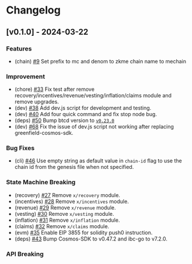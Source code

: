 <!--
Guiding Principles:

Changelogs are for humans, not machines.
There should be an entry for every single version.
The same types of changes should be grouped.
Versions and sections should be linkable.
The latest version comes first.
The release date of each version is displayed.
Mention whether you follow Semantic Versioning.

Usage:

Change log entries are to be added to the Unreleased section under the
appropriate stanza (see below). Each entry should ideally include a tag and
the Github issue reference in the following format:

* (<tag>) \#<issue-number> message

The issue numbers will later be link-ified during the release process so you do
not have to worry about including a link manually, but you can if you wish.

Types of changes (Stanzas):

"Features" for new features.
"Improvements" for changes in existing functionality.
"Deprecated" for soon-to-be removed features.
"Bug Fixes" for any bug fixes.
"Client Breaking" for breaking CLI commands and REST routes used by end-users.
"API Breaking" for breaking exported APIs used by developers building on SDK.
"State Machine Breaking" for any changes that result in a different AppState given same genesisState and txList.

Ref: https://keepachangelog.com/en/1.0.0/
-->

# Changelog

## [v0.1.0] - 2024-03-22

### Features

- (chain) [#9](https://github.com/zkMeLabs/mechain/pull/9) Set prefix to mc and denom to zkme chain name to mechain


### Improvement

- (chore) [#33](https://github.com/zkMeLabs/mechain/pull/33) Fix test after remove recovery/incentives/revenue/vesting/inflation/claims module and remove upgrades.
- (dev) [#38](https://github.com/zkMeLabs/mechain/pull/38) Add dev.js script for development and testing.
- (dev) [#40](https://github.com/zkMeLabs/mechain/pull/40) Add four quick command and fix stop node bug.
- (deps) [#50](https://github.com/zkMeLabs/mechain/pull/50) Bump btcd version to [`v0.23.0`](https://github.com/btcsuite/btcd/releases/tag/v0.23.0)
- (dev) [#68](https://github.com/zkMeLabs/mechain/pull/68) Fix the issue of dev.js script not working after replacing greenfield-cosmos-sdk.

### Bug Fixes

- (cli) [#46](https://github.com/zkMeLabs/mechain/pull/47) Use empty string as default value in `chain-id` flag to use the chain id from the genesis file when not specified.

### State Machine Breaking

- (recovery) [#27](https://github.com/zkMeLabs/mechain/pull/27) Remove `x/recovery` module.
- (incentives) [#28](https://github.com/zkMeLabs/mechain/pull/28) Remove `x/incentives` module.
- (revenue) [#29](https://github.com/zkMeLabs/mechain/pull/29) Remove `x/revenue` module.
- (vesting) [#30](https://github.com/zkMeLabs/mechain/pull/30) Remove `x/vesting` module.
- (inflation) [#31](https://github.com/zkMeLabs/mechain/pull/31) Remove `x/inflation` module.
- (claims) [#32](https://github.com/zkMeLabs/mechain/pull/32) Remove `x/claims` module.
- (evm) [#35](https://github.com/zkMeLabs/mechain/pull/35) Enable EIP 3855 for solidity push0 instruction.
- (deps) [#43](https://github.com/zkMeLabs/mechain/pull/43) Bump Cosmos-SDK to v0.47.2 and ibc-go to v7.2.0.


### API Breaking

